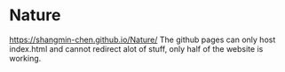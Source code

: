 # Nature
https://shangmin-chen.github.io/Nature/
The github pages can only host index.html and cannot redirect alot of stuff, only half of the website is working.
